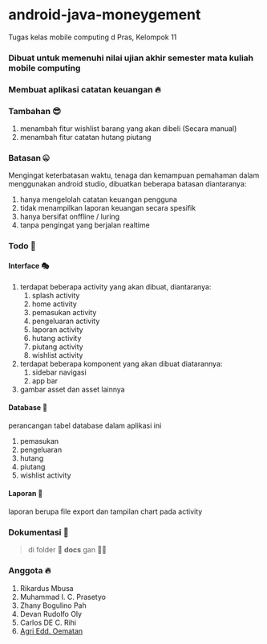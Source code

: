 # android-java-moneygement
Tugas kelas mobile computing d Pras, Kelompok 11

### Dibuat untuk memenuhi nilai ujian akhir semester mata kuliah mobile computing

### Membuat aplikasi catatan keuangan 🔥

### Tambahan 😎
  1. menambah fitur wishlist barang yang akan dibeli (Secara manual)
  2. menambah fitur catatan hutang piutang

### Batasan 🤐
Mengingat keterbatasan waktu, tenaga dan kemampuan pemahaman dalam menggunakan android studio, dibuatkan beberapa batasan diantaranya:
  1. hanya mengelolah catatan keuangan pengguna
  2. tidak menampilkan laporan keuangan secara spesifik
  3. hanya bersifat onffline / luring
  4. tanpa pengingat yang berjalan realtime

### Todo 🚀

#### Interface 🎭
  1. terdapat beberapa activity yang akan dibuat, diantaranya:
     1. splash activity
     2. home activity
     3. pemasukan activity
     4. pengeluaran activity
     5. laporan activity
     6. hutang activity
     7. piutang activity
     8. wishlist activity
  2. terdapat beberapa komponent yang akan dibuat diatarannya:
     1. sidebar navigasi
     2. app bar
  3. gambar asset dan asset lainnya
#### Database 📁
perancangan tabel database dalam aplikasi ini
  1. pemasukan
  2. pengeluaran
  3. hutang
  4. piutang
  5. wishlist activity
#### Laporan 🧾
laporan berupa file export dan tampilan chart pada activity

### Dokumentasi 🎉
<blockquote>
  di folder 📁 <b>docs</b> gan 🙏🏻
</blockquote>

### Anggota 🔥

1. Rikardus Mbusa
2. Muhammad I. C. Prasetyo
3. Zhany Bogulino Pah
4. Devan Rudolfo Oly
5. Carlos DE C. Rihi
6. [Agri Edd. Oematan](https://github.com/agriedd)
